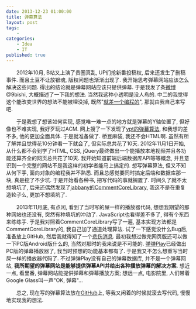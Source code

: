 ```yaml
---
date: 2013-12-23 01:00:00
title: 弹幕算法
layout: post
tags:
    - 
categories:
    - Idea
    - IT
published: true
---
```

　　2012年10月, B站又上演了贵圈真乱, UP们抢新番投稿权, 后来还发生了删稿事件. 而且土豆不让放银魂, 版权问题也渐渐出现了. 我开始思考弹幕网站应该怎么解决这些问题. 得出的结论就是弹幕网站应该只提供弹幕. 于是我发了条[微博](http://weibo.com/2956373181/z0tXXlA4F)@9bishi, 大概描述了一下我的想法. 当然我这种小透明是没人鸟的. 中二的我觉得这个能改变世界的想法不能被埋没掉, 既然"[就差一个编程的](http://www.aqee.net/i-just-need-a-programmer/)", 那就由我自己来写吧.

　　于是我想了想该如何实现, 感觉唯一难一点的地方就是弹幕的Y轴位置了, 但好像也不难实现, 我好歹玩过ACM. 网上搜了一下发现了[ypt的弹幕算法](https://www.gsea.com.cn/blog/topic/ytp%E5%BC%B9%E5%B9%95%E7%AE%97%E6%B3%95%E8%AF%B4%E6%98%8E/), 和我想的差不多, 他的更加全面具体. 于是就准备做了. 桥豆麻袋, 我还不会HTML啊. 虽然有所了解并且觉得花10分钟看一下就会了, 但实际总共花了10天. 2012年11月1日开始, 从什么都不会到学了HTML, CSS, jQuery最终做出一个能播放本地视频并且各功能还算齐全的网页总共花了10天. 我开始知道前端后端数据库API等等概念, 并且意识到一个完整的网站不是我这样的初学者能马上搞定的. 想写弹幕算法, 但又不知从何下手, 面向对象的编程我并不熟悉. 而且总感觉要同时搞定后端和数据库那一块, 真是挖了不少坑. 于是开始看各种书, 把写代码的事就搁置了. 时间久了就不太想填坑了, 后来还偶然发现了[jabbany的CommentCoreLibrary](https://github.com/jabbany/CommentCoreLibrary), 我这不是在重复造轮子么, 更加不想填坑了.

　　2013年11月底, 有点闲, 看到了当时写的屎一样的播放器代码, 想想我期望的那种网站也还没有, 突然有种填坑的冲动了. JavaScript也看得差不多了, 得有个东西来练练手. 于是我对照着CommentCoreLibrary写了一遍, 基本实现方法都是CommentCoreLibrary的, 我自己加了通道处理算法. 试了一下感觉没什么Bug后, 准备放上GitHub, 然后我就得知了一个[悲伤消息](http://www.hexieshe.com/644061/). 最初我想过做完网页版还可以做一下PC版Android版什么的, 当然对那时的我来说是不可能的. [弹弹Play](http://dandanplay.com/)已经做出PC版的弹幕播放器了, 我当时预想的功能基本都有了. 于是我又不怎么想重写当时屎一样的播放器代码了. 不过弹弹Play没有自己的弹幕数据库, 并不是一个弹幕网站, __我所期望的弹幕网站是能够提供弹幕API并给出各种播放弹幕的解决方案.__ 想近一点, 看里番, 弹幕网站能提供弹幕和弹幕播放方案; 想远一点, 电影院里, 人们带着Google Glass叫一声"OK, 弹幕"...

　　总之, 现在写的弹幕算法放在[GitHub](https://github.com/weizhenye/Danmaku)上, 等我又闲着的时候就滚去写代码, 慢慢地实现我的想法.
